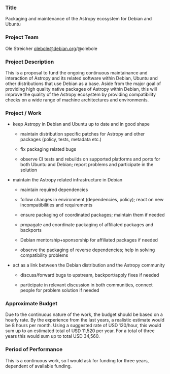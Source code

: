 ### Title

Packaging and maintenance of the Astropy ecosystem for Debian and Ubuntu

### Project Team

Ole Streicher olebole@debian.org/@olebole

### Project Description

This is a proposal to fund the ongoing continuous maintainance and
interaction of Astropy and its related software within Debian, Ubuntu
and other distributions that use Debian as a base. Aside from the
major goal of providing high quality native packages of Astropy within
Debian, this will improve the quality of the Astropy ecosystem by
providing compatibility checks on a wide range of machine
architectures and environments.

### Project / Work

 * keep Astropy in Debian and Ubuntu up to date and in good shape

   - maintain distribution specific patches for Astropy and other packages
    (policy, tests, metadata etc.)

   - fix packaging related bugs

   - observe CI tests and rebuilds on supported platforms and ports for both
     Ubuntu and Debian; report problems and participate in the solution

 * maintain the Astropy related infrastructure in Debian

   - maintain required dependencies

   - follow changes in environment (dependencies, policy); react on new
     incompatibilities and requirements

   - ensure packaging of coordinated packages; maintain them if needed

   - propagate and coordinate packaging of affiliated packages and backports

   - Debian mentorship+sponsorship for affiliated packages if needed

   - observe the packaging of reverse dependencies; help in solving
     compatibility problems

 * act as a link between the Debian distribution and the Astropy community

   - discuss/forward bugs to upstream, backport/apply fixes if needed

   - participate in relevant discussion in both communities, connect
     people for problem solution if needed

### Approximate Budget

Due to the continuous nature of the work, the budget should be based
on a hourly rate. By the experience from the last years, a realistic
estimate would be 8 hours per month. Using a suggested rate of USD
120/hour, this would sum up to an estimated total of USD 11,520 per
year. For a total of three years this would sum up to total
USD 34,560.

### Period of Performance

This is a continuous work, so I would ask for funding for three years,
dependent of available funding.